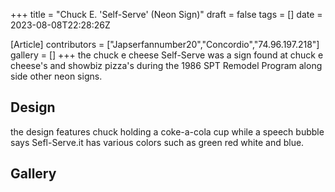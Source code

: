 +++
title = "Chuck E. 'Self-Serve' (Neon Sign)"
draft = false
tags = []
date = 2023-08-08T22:28:26Z

[Article]
contributors = ["Japserfannumber20","Concordio","74.96.197.218"]
gallery = []
+++
the chuck e cheese Self-Serve was a sign found at chuck e cheese's and showbiz pizza's  during the 1986 SPT Remodel Program along side other neon signs.

## Design ##
the design features chuck holding a coke-a-cola cup while a speech bubble says Sefl-Serve.it has various colors such as green red white and blue.

## Gallery ##
